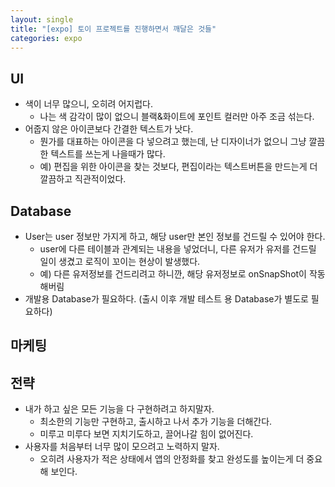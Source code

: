 ```yaml
---
layout: single
title: "[expo] 토이 프로젝트를 진행하면서 깨달은 것들"
categories: expo
---
```


## UI
- 색이 너무 많으니, 오히려 어지럽다.
    - 나는 색 감각이 많이 없으니 블랙&화이트에 포인트 컬러만 아주 조금 섞는다.
- 어줍지 않은 아이콘보다 간결한 텍스트가 낫다.
    - 뭔가를 대표하는 아이콘을 다 넣으려고 했는데, 난 디자이너가 없으니 그냥 깔끔한 텍스트를 쓰는게 나을때가 많다.
    - 예) 편집을 위한 아이콘을 찾는 것보다, 편집이라는 텍스트버튼을 만드는게 더 깔끔하고 직관적이었다.

## Database
- User는 user 정보만 가지게 하고, 해당 user만 본인 정보를 건드릴 수 있어야 한다.
    - user에 다른 테이블과 관계되는 내용을 넣었더니, 다른 유저가 유저를 건드릴 일이 생겼고 로직이 꼬이는 현상이 발생했다.
    - 예) 다른 유저정보를 건드리려고 하니깐, 해당 유저정보로 onSnapShot이 작동해버림
- 개발용 Database가 필요하다. (출시 이후 개발 테스트 용 Database가 별도로 필요하다)

## 마케팅

## 전략
- 내가 하고 싶은 모든 기능을 다 구현하려고 하지말자.
    - 최소한의 기능만 구현하고, 출시하고 나서 추가 기능을 더해간다.
    - 미루고 미루다 보면 지치기도하고, 끌어나갈 힘이 없어진다.
- 사용자를 처음부터 너무 많이 모으려고 노력하지 말자.
    - 오히려 사용자가 적은 상태에서 앱의 안정화를 찾고 완성도를 높이는게 더 중요해 보인다.